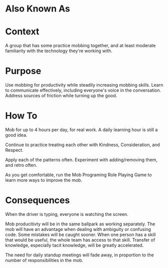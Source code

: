 ---
---
# Also Known As

# Context

A group that has some practice mobbing together, and at least moderate familiarity with the technology they're working with.

# Purpose

Use mobbing for productivity while steadily increasing mobbing skills. Learn to communicate effectively, including everyone's voice in the conversation. Address sources of friction while turning up the good.

# How To

Mob for up to 4 hours per day, for real work. A daily learning hour is still a good idea.

Continue to practice treating each other with Kindness, Consideration, and Respect.

Apply each of the patterns often. Experiment with adding/removing them, and retro often.

As you get comfortable, run the Mob Programing Role Playing Game to learn more ways to improve the mob.

# Consequences

When the driver is typing, everyone is watching the screen.

Mob producitivty will be in the same ballpark as working separately. The mob will have an advantage when dealing with ambiguity or confusing code. Some mistakes will be caught sooner. When one person has a skill that would be useful, the whole team has access to that skill. Transfer of knowledge, especially tacit knowledge, will be greatly accelerated.

The need for daily standup meetings will fade away, in proportion to the number of responsibilities in the mob.
